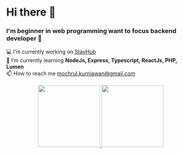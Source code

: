 <h1>Hi there 👋</h1>
<h3>I'm beginner in web programming want to focus backend developer 🤲</h3>
  💻 I’m currently working on <a href="https://github.com/mochammadsk/stayhub">StayHub</a><br/>
  🔎 I’m currently learning <strong>NodeJs, Express, Typescript, ReactJs, PHP, Lumen</strong><br/>
  📫 How to reach me <a href="mailto:mochrul.kurniawan@gmail.com">mochrul.kurniawan@gmail.com</a><br/>
<br/>
<div align="center">
  <a href="https://github.com/mochammadsk/">
    <img height="165" src="https://github-readme-stats-eight-theta.vercel.app/api?username=mochammadsk&show_icons=true&theme=algolia&include_all_commits=true&count_private=true"/>
    <img height="165" src="https://github-readme-stats-eight-theta.vercel.app/api/top-langs/?username=mochammadsk&layout=compact&langs_count=8&theme=algolia"/>
  </a>
</div>

